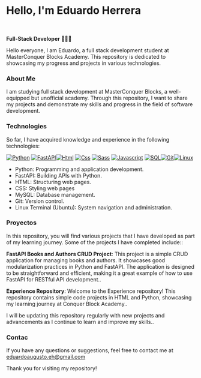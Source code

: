 # Hello, I'm Eduardo Herrera
<br>

**Full-Stack Developer** 👨🏻‍💻

Hello everyone, I am Eduardo, a full stack development student at MasterConquer Blocks Academy. This repository is dedicated to showcasing my progress and projects in various technologies.

### About Me

I am studying full stack development at MasterConquer Blocks, a well-equipped but unofficial academy. Through this repository, I want to share my projects and demonstrate my skills and progress in the field of software development.

### Technologies

So far, I have acquired knowledge and experience in the following technologies:

[![Python](https://img.shields.io/badge/Python-yellow?style=for-the-badge&logo=python&logoColor=white&labelColor=101010)]() [![FastAPI](https://img.shields.io/badge/fastapi-white?style=for-the-badge&logo=fastapi&logoColor=white&labelColor=black&color=%2300C7B7)]()[![Html](https://img.shields.io/badge/HTML-white?style=for-the-badge&logo=html5&logoColor=white&labelColor=black&color=%23E34F26)]() [![Css](https://img.shields.io/badge/css-white?style=for-the-badge&logo=css3&logoColor=white&labelColor=black&color=blue)]() [![Sass](https://img.shields.io/badge/SASS-black?style=for-the-badge&logo=Sass&logoColor=white&labelColor=black&color=%23CC6699)]() [![Javascript](https://img.shields.io/badge/javascript-white?style=for-the-badge&logo=javascript&logoColor=white&labelColor=black&color=%23F7DF1E)]() [![SQL](https://img.shields.io/badge/my%20sql-white?style=for-the-badge&logo=mysql&logoColor=white&labelColor=black&color=%234479A1)]()[![Git](https://img.shields.io/badge/git-white?style=for-the-badge&logo=git&logoColor=white&labelColor=black&color=%23F05032)]()[![Linux](https://img.shields.io/badge/linux-white?style=for-the-badge&logo=linux&logoColor=white&labelColor=black&color=%23FCC624)]()


- Python: Programming and application development.
- FastAPI: Building APIs with Python.
- HTML: Structuring web pages.
- CSS: Styling web pages
- MySQL: Database management.
- Git: Version control.
- Linux Terminal (Ubuntu): System navigation and administration.

### Proyectos
In this repository, you will find various projects that I have developed as part of my learning journey. Some of the projects I have completed include::

**FastAPI Books and Authors CRUD Project**: This project is a simple CRUD application for managing books and authors. It showcases good modularization practices in Python and FastAPI. The application is designed to be straightforward and efficient, making it a great example of how to use FastAPI for RESTful API development..

**Experience Repository**: Welcome to the Experience repository! This repository contains simple code projects in HTML and Python, showcasing my learning journey at Conquer Block Academy..


I will be updating this repository regularly with new projects and advancements as I continue to learn and improve my skills..

### Contac
If you have any questions or suggestions, feel free to contact me at eduardoaugusto.eh@gmail.com

Thank you for visiting my repository!
